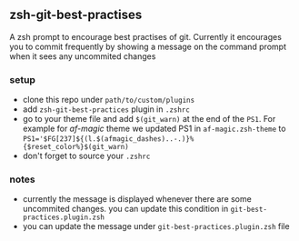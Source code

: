## zsh-git-best-practises

A zsh prompt to encourage best practises of git. Currently it
encourages you to commit frequently by showing a message on the command
prompt when it sees any uncommited changes

### setup
- clone this repo under `path/to/custom/plugins`
- add `zsh-git-best-practices` plugin in `.zshrc`
- go to your theme file and add `$(git_warn)` at the end of the
  `PS1`. For example for *af-magic* theme we updated PS1 in `af-magic.zsh-theme` to `PS1='$FG[237]${(l.$(afmagic_dashes)..-.)}%{$reset_color%}$(git_warn)`
- don't forget to source your `.zshrc`


### notes

- currently the message is displayed whenever there are some uncommited changes. you can update this condition in `git-best-practices.plugin.zsh` 
- you can update the message under `git-best-practices.plugin.zsh` file
